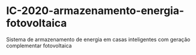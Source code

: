 # IC-2020-armazenamento-energia-fotovoltaica
Sistema de armazenamento de energia em casas inteligentes com geração complementar fotovoltaica
